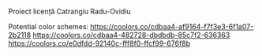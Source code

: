 Proiect licență
Catrangiu Radu-Ovidiu

Potential color schemes: 
https://coolors.co/cdbaa4-af9164-f7f3e3-6f1a07-2b2118
https://coolors.co/cdbaa4-482728-dbdbdb-85c7f2-636363
https://coolors.co/e0dfdd-92140c-fff8f0-ffcf99-676f8b